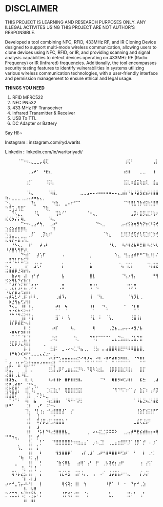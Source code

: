 # DISCLAIMER

THIS PROJECT IS LEARNING AND RESEARCH PURPOSES ONLY. ANY ILLEGAL ACTIVITES USING THIS PROJECT ARE NOT AUTHOR'S RESPONSIBLE.

Developed a tool combining NFC, RFID, 433MHz RF, and IR Cloning Device designed to support multi-mode wireless communication, allowing users to clone devices using NFC, RFID, or IR, and providing scanning and signal analysis capabilities to detect devices operating on 433MHz RF (Radio Frequency) or IR (Infrared) frequencies. Additionally, the tool encompasses security testing features to identify vulnerabilities in systems utilizing various wireless communication technologies, with a user-friendly interface and permission management to ensure ethical and legal usage.

**THINGS YOU NEED**

1. RFID MFRC522
2. NFC PN532
3. 433 MHz RF Transceiver
4. Infrared Transmitter & Receiver
5. USB To TTL
6. DC Adapter or Battery 


Say HI!~

Instagram  :  instagram.com/ryd.warits

Linkedin   :  linkedin.com/in/waritsriyadi/

⠀⠀⠀⠀⠈⠉⠒⠦⣄⣀⣀⡤⢾⢏⠀⠀⠀⠀⠀⠀⠀⠀⠀⠀⠀⠀⠀⠀⠀⠀⠀⠀⠀⠀⠀⠀⠀⠀⢰⢯⠃⠀⠀⠀⠀⠀⠀⢠⡇⠀⠀⠀⠀⠀⠀⠀⠀⠀⠀⠀⠀⠀⠀⠀⠀
⠀⠀⠀⠀⠀⠀⠀⢀⣠⠞⠁⠀⠘⣟⣆⠀⠀⠀⠀⠀⠀⠀⠀⠀⠀⠀⠀⠀⠀⠀⠀⠀⠀⠀⠀⠀⠀⠀⣞⣿⠀⠀⠀⣀⣀⠀⠀⢸⠀⠀⠀⠀⠀⠀⠀⠀⠀⠀⠀⠀⠀⠀⠀⠀⠀
⠀⠀⠀⠀⠀⠀⠀⣞⠁⠀⠀⠀⠀⠸⡽⡄⠀⠀⠀⠀⠀⠀⠀⠀⠀⠀⠀⠀⠀⠀⠀⠀⠀⠀⠀⠀⠀⠀⣯⣇⠶⣾⣭⢷⣶⢇⠀⣾⣤⠀⠀⠀⠀⠀⠀⠀⠀⠀⠀⠀⠀⠀⠀⠀⠀
⠀⠀⠀⠀⠀⠀⠀⠹⣄⠀⠀⠀⠀⠀⠹⣿⡀⠀⠀⠀⠀⠀⠀⠀⣀⣀⣠⠤⠤⠴⠶⠶⠶⠶⠤⠤⣄⣰⣷⠙⣧⠸⣽⣻⣞⣮⢿⣿⣿⣷⡄⣀⣀⣀⢀⣀⣤⡴⠶⣦⣄⡀⠀⠀⠀
⠑⢄⠀⠀⠀⠀⠀⠀⠹⣆⠀⠀⠀⠀⠀⠳⣷⡀⠀⣀⠤⠖⠋⠉⠀⠀⠀⠀⠀⠀⠀⠀⠀⠀⠀⠀⠀⠀⠉⠻⢿⣇⢹⡷⢾⡽⣞⣿⠿⠓⣛⢩⣠⢻⣟⠁⠀⠀⠀⠀⠀⠙⢷⡀⠀
⠀⠀⠙⠢⣄⡀⠀⠀⠀⠘⢧⠀⠀⠀⠀⠀⢹⠷⠊⠁⠀⠀⠀⠀⠀⠀⠈⠒⢤⡀⠀⠀⠀⠀⠀⠀⠀⠀⠀⠀⣠⡽⠆⣿⡻⣼⡹⢳⠖⣏⢎⡳⡌⡅⢿⡀⠀⠀⠀⠀⠀⠀⠀⠹⣄
⠀⠀⠀⠀⠀⠉⠒⠦⣀⣠⠞⢳⡀⠀⢀⡴⠃⠀⠀⠀⠀⠀⠀⠀⠀⠀⠀⠀⠀⠙⠢⣀⠀⠀⠀⠀⠀⣠⢴⣫⣵⢶⣻⢳⡝⡶⡹⢭⢞⣱⣮⣵⣾⣿⡿⢧⠀⠀⠀⠀⠀⠀⠀⠀⠹
⠢⢤⣀⠀⠀⠀⠀⢀⡼⠁⠀⢀⡽⢦⠞⠀⠀⠀⠀⠀⠀⠀⠀⠀⠀⠀⠀⠀⠀⠀⠀⠈⠳⣄⠀⠀⠀⣇⢿⡽⣞⢯⡞⢧⢯⣱⢏⡳⢚⣏⢿⡟⠭⣷⢩⢻⡀⠀⠀⠀⠀⠀⠀⠀⠀
⠀⠀⠘⠣⢄⡀⠀⢸⠃⠀⠀⡼⢠⠇⠀⠀⠀⠀⠀⠀⠀⠀⠀⠀⠀⠀⠀⠀⠀⠀⠀⠀⠀⠘⢇⡀⠀⠸⡜⢿⣜⣧⠿⣛⣿⠸⣜⠣⢇⠸⡜⣿⢣⢻⡟⡼⡀⠀⠀⠀⠀⠀⠀⠀⠀
⠀⠀⠀⠀⠀⠙⢲⡏⠀⠀⡼⢡⠏⠀⠀⠀⠀⠀⠠⠀⠀⠀⠀⠀⠀⠀⠀⡀⠀⠀⠀⠀⠀⠀⠀⠱⣄⠀⢻⣤⣴⠾⠟⠛⠉⢷⡸⡇⠌⣀⣻⠹⣇⡏⣷⠭⡇⠀⠀⠀⠀⠀⠀⠀⠀
⠦⢀⠀⠀⠀⠀⢸⠃⠀⣸⢃⠏⠀⠀⠀⠀⠀⠀⡇⠀⠀⠀⠀⠀⠀⠀⠀⣧⠀⠀⠀⠀⠀⠀⠀⠀⠈⢦⠈⣏⡇⠀⠀⠀⠀⠈⢷⣽⣟⣭⣿⣾⡿⣘⢽⡞⣧⠀⠀⠀⠀⠀⠀⠀⠀
⠀⠀⣷⡴⢶⠀⣼⠀⢰⠃⡞⠀⠀⠀⠀⠀⠀⠀⣧⠀⠀⠀⠀⠀⠀⠀⠀⣿⣇⠀⠀⠀⠀⠀⠀⠀⠀⠈⢣⡰⢻⡄⠀⠀⠀⠀⠀⠛⢻⡫⣕⢻⣧⡙⣎⣷⣹⠀⠀⠀⠀⠀⠀⠀⠀
⠀⠀⡞⡇⢸⡆⣟⠀⡾⢸⠁⠀⠀⠀⠀⠀⠀⢀⣿⠀⠀⠀⠀⠀⠀⠀⠀⢻⠘⢧⠀⠀⠀⠀⠀⠀⠀⠀⠀⢻⡥⢻⠀⠀⠀⠀⠀⠀⠀⠱⣎⡝⣷⣩⢒⣽⣾⠀⠀⠀⠀⠀⠀⠀⠀
⢤⡾⢥⣃⠜⢀⡯⢰⠇⠇⡀⠀⠀⠀⠀⠀⢀⣾⠹⡄⠀⠀⠀⠀⠀⠀⠀⢸⠀⠈⢳⡀⠀⠀⠀⠀⠀⠀⠀⠈⢳⡹⣇⢀⠀⠀⠀⠀⠀⠀⡷⣘⢻⣦⢋⡜⣿⠀⠀⠀⠀⠀⠀⠀⠀
⠀⠙⠢⢤⡀⢸⡇⢸⢠⠀⠀⠀⠀⠀⠀⠀⡞⡇⠀⢳⠀⠀⠀⠀⠀⠀⠀⠸⡇⠀⠀⠙⣄⠀⠀⠀⠀⠀⠁⠀⠈⣇⢿⠀⠀⠀⠀⠀⠀⠀⢹⣌⢳⣿⠱⢎⣿⠀⠀⠀⠀⠀⠀⠀⠀
⠀⠀⠀⠀⠈⢹⡇⠹⢸⠀⠀⠀⠀⠀⠀⠀⣻⠁⠆⠀⢣⠀⠀⠀⠀⠀⠀⠘⣇⠀⠇⠀⠈⢣⡀⠀⠀⠀⠀⠀⢘⣿⢸⡆⠀⠀⠀⠀⠀⠀⢸⡎⡿⣾⣟⠲⣼⠀⠀⠀⠀⠀⠀⠀⠀
⠀⠀⠀⠀⠀⠀⡇⢘⠀⠀⠀⠀⠀⠀⠀⡴⡏⠀⠀⠀⠀⢧⡀⠀⠀⠀⠀⠀⢿⠀⠀⠀⠀⢀⣙⣦⣀⣠⢤⠤⠴⣻⡘⣧⠀⠀⠀⠀⠀⠀⠐⣿⢳⣏⢽⡇⣿⠀⠀⠀⠀⠀⠀⠀⠀
⠀⠀⠀⠀⠀⠀⣇⢸⠀⠀⠀⠀⠀⠀⢀⠷⡇⠀⠀⠀⠀⠀⠳⡀⠀⠀⠀⠙⠻⡏⠉⠉⠉⠁⣀⣄⣙⣶⣤⣄⣈⣧⡙⣿⠀⠀⠀⠀⠀⠀⢘⣏⡿⡸⣌⢿⣾⠀⠀⠀⠀⢀⠀⠀⠀
⠀⠀⠀⠀⠀⠀⡧⢸⠀⠀⠀⠀⠀⠀⢘⣺⠅⠀⣀⠠⠔⠲⣁⠙⣦⢀⡀⠀⢘⣳⠀⡄⣴⣿⣿⢿⣿⣛⠛⠿⠿⣿⣷⣿⡀⠀⠀⠀⠀⠀⢸⠛⢷⡱⢎⠾⠛⣀⣀⣀⣄⣌⣐⠂⢀
⡄⠀⠀⠀⠀⠀⣱⢸⠀⠀⠀⠀⠀⠀⠞⣼⠉⣡⣶⣶⣶⣶⣶⣍⠊⢻⣜⢲⡀⣚⣇⠐⡿⠋⣾⢿⣽⣻⣿⣄⠀⠈⠙⣿⣇⠀⠀⠀⠀⢀⣾⡀⠘⣧⠋⣴⡿⠽⠟⠛⠚⠛⠛⠻⢾
⡿⣥⡀⠀⠀⠀⢸⠀⡄⠀⠀⠀⠀⠀⣛⣼⢠⡿⠋⣠⣶⣦⣭⡙⠳⠄⠙⢿⠳⢵⣺⡄⠀⢸⡿⡿⣿⣷⡹⣿⡆⠀⠀⣿⡏⠀⠀⠀⠀⣜⣿⡇⢀⣇⠸⣏⡀⠀⠀⠀⠀⠀⠀⠀⠀
⣿⣽⣳⣄⠀⠀⢸⡀⢇⠀⠀⠀⠀⠀⢧⢾⢸⡗⠀⣿⡟⣿⣟⣿⡄⠀⠀⠀⠀⠀⠈⠙⠀⠀⢿⣿⡻⠾⣡⢿⡇⠀⠀⣯⣓⠀⠀⢀⣼⣯⡟⣠⣾⡿⠁⠀⣙⠓⢤⡀⠀⠀⠀⠀⠀
⢷⢯⣷⣻⡄⠀⢸⡇⠸⡄⠀⠀⠀⢈⢮⣹⣆⠃⠀⢿⣿⣿⣟⣯⡇⠀⠀⠀⠀⠀⠀⠀⠀⠀⠈⠻⠙⠫⠱⠊⠁⡔⠀⣷⡍⠆⢠⠞⡽⣿⣴⣿⠏⠀⠀⠀⣿⠀⠀⠍⡓⠦⣀⠀⠀
⠀⠉⠘⠉⠃⠀⠸⡇⠀⣧⠀⠀⠀⠨⣖⣹⣿⡆⠀⠈⠻⠛⠊⡝⡃⠀⠀⠀⠀⠀⠀⠀⠀⠀⠀⠀⠀⠀⠀⠀⠀⠁⠸⣧⣙⢦⡙⣾⣟⡿⠛⠁⠀⠀⠀⠀⣹⠀⠀⢠⠋⠀⠨⠑⠢
⠀⠀⠀⠀⠀⠀⠈⣧⠀⠘⡇⢰⡄⠐⢣⣾⣿⣿⣼⠁⠀⡜⠀⠀⠀⠀⠀⠀⠀⠀⠀⠀⠀⠀⠀⠀⠀⠀⠀⠀⠀⠀⢸⣵⡏⣮⣽⡟⠋⠀⠀⠀⠀⠀⠀⠀⢸⠀⠀⢸⠀⠀⠀⠀⠐
⠀⠀⠀⠀⠀⠀⠀⣿⠀⠀⠿⡜⡿⣰⢋⡼⣿⣿⣷⠈⠀⠀⠀⠀⠀⠀⠀⠀⠀⠀⠀⠀⠀⠀⠀⠀⠀⠀⠀⠀⠀⣀⣾⢏⣜⡾⠃⠀⠀⠀⠀⠀⠀⠀⠀⠀⢸⠀⠀⣸⠀⠀⠀⠀⠀
⠀⠀⠀⠀⠀⠀⠀⣿⠀⠀⠘⡥⡇⠙⢧⣚⣿⣿⣿⣧⣀⠀⠀⠀⠀⠀⢀⠀⠴⠦⣍⣈⡭⠭⠭⠕⠀⠀⣀⣤⡾⠛⣟⣮⣾⣷⣶⠶⢿⠛⠛⠲⢤⡀⠀⠀⢸⡃⠀⡞⠀⠀⠀⠀⠀
⠀⠀⠀⠀⠀⠀⠀⢸⡄⠀⠀⡃⠁⠀⠀⠙⣿⣿⣿⣿⣿⡓⠶⣶⣤⣤⠁⠀⡠⠦⣈⡇⠀⢀⣀⣤⣶⣿⠟⡽⠁⢸⡿⠁⡞⠀⠄⡰⠁⠀⠀⠀⠀⢳⡀⠀⢸⡇⠀⡇⠀⠀⠀⠀⠀
⠀⠀⠀⠀⠀⠀⠀⢸⡇⠀⠀⠇⠀⠀⠀⠀⢻⣻⣿⣿⡿⠁⠀⠀⢠⡏⢀⣸⠁⢀⡼⠛⣿⠿⣿⣿⠿⢋⡾⠁⠀⠃⠀⠀⡇⠀⡐⡁⠀⠀⠀⠀⠀⠈⢷⠀⠸⡅⢠⡇⠀⠀⠀⠀⠀
⠀⠀⠀⣀⠀⠀⠀⢸⡇⠀⠀⡃⠀⠀⠀⠀⠈⣷⢪⠿⣧⠀⠀⣴⢿⠁⢠⠃⠀⡟⠀⢀⡧⢽⢞⡆⣰⠟⠀⠀⠀⠀⠀⢰⠀⡜⡍⠀⠀⠀⠀⠀⠀⠀⠸⡄⢈⡇⢸⠀⠀⠀⠀⠀⠀
⠀⠀⢿⠱⡦⣔⣢⢸⡇⠀⠀⡅⠀⠀⠀⠀⠀⢹⣎⠵⣻⠀⢨⡟⠸⡄⡀⠀⢠⠀⠠⠊⠀⣸⡼⣿⣧⠖⠒⣄⠀⠀⠀⡎⡰⡝⠀⠀⠀⠀⠀⠀⠀⠀⠈⡇⠠⡇⣸⠀⠀⠀⠀⠀⠀
⡴⠖⠚⣀⢩⡤⠼⠜⡇⠀⠀⡇⠀⠀⠀⠀⠀⠀⢿⢪⢽⡂⢸⡇⠀⢳⠀⠀⠀⠀⠀⠀⠸⡟⠁⠀⠇⠀⠂⠀⠙⡖⠚⢀⣱⠀⠀⠀⠀⠀⠀⠀⠀⠀⠀⣧⠀⣧⡿⠀⠀⠀⠀⠀⠀
⡓⢊⣉⣙⡄⢳⠜⢛⠳⣗⠄⡇⠀⠀⠀⠀⠀⠀⢸⡏⢾⡅⢺⡇⠀⠈⡆⠀⠀⠀⠀⠀⠀⣇⡀⠀⠀⠀⠀⣿⠆⠃⠀⢠⠃⠀⠀⠀⠀⠀⠀⠀⠀⠀⠀⣷⠀⣿⡇⠀⠀⠀⠀⠀⠀
